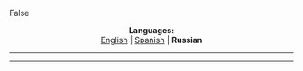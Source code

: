 False
<p align="center"><b>Languages:</b><br /><a href="https://github.com/markolofsen/airboing/blob/master/README.md">English</a> | <a href="https://github.com/markolofsen/airboing/blob/master/README_es.md">Spanish</a> | <b>Russian</b></p>

---



---

